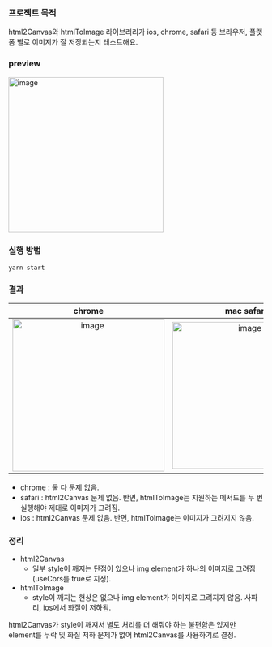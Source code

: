 ### 프로젝트 목적

html2Canvas와 htmlToImage 라이브러리가 ios, chrome, safari 등 브라우저, 플랫폼 별로 이미지가 잘 저장되는지 테스트해요.

### preview
<img width="306" alt="image" src="https://user-images.githubusercontent.com/61550839/194855250-561794f4-f4e7-4acd-a95b-36773fcb4557.png">


### 실행 방법
```
yarn start
```

### 결과

| chrome | mac safari | ios |
| :---:        |     :---:      |          :---: |
| <img width="300" alt="image" src="https://user-images.githubusercontent.com/61550839/194855663-5a65ebdc-5b34-4b3c-8d80-b13d18f2ec31.png"> | <img width="290" alt="image" src="https://user-images.githubusercontent.com/61550839/194855722-8944b42c-2e67-4efa-ad65-70a50cd76d30.png"> | <img width="300" alt="image" src="https://user-images.githubusercontent.com/61550839/194855900-cf0cae31-225b-4756-a438-72961cd858e4.jpeg"> |


- chrome : 둘 다 문제 없음.
- safari : html2Canvas 문제 없음. 반면, htmlToImage는 지원하는 메서드를 두 번 실행해야 제대로 이미지가 그려짐.
- ios : html2Canvas 문제 없음. 반면, htmlToImage는 이미지가 그려지지 않음.

### 정리

- html2Canvas
  - 일부 style이 깨지는 단점이 있으나 img element가 하나의 이미지로 그려짐 (useCors를 true로 지정).
- htmlToImage
  - style이 깨지는 현상은 없으나 img element가 이미지로 그려지지 않음. 사파리, ios에서 화질이 저하됨.

html2Canvas가 style이 깨져서 별도 처리를 더 해줘야 하는 불편함은 있지만 element를 누락 및 화질 저하 문제가 없어 html2Canvas를 사용하기로 결정.
